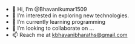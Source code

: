 - 👋 Hi, I’m @Bhavanikumar1509
- 👀 I’m interested in exploring new technologies.
- 🌱 I’m currently learning programming
- 💞️ I’m looking to collaborate on ...
- 📫 Reach me at  kbhavanibharaths@gmail.com

<!---
Bhavanikumar1509/Bhavanikumar1509 is a ✨ special ✨ repository because its `README.md` (this file) appears on your GitHub profile.
You can click the Preview link to take a look at your changes.
--->
